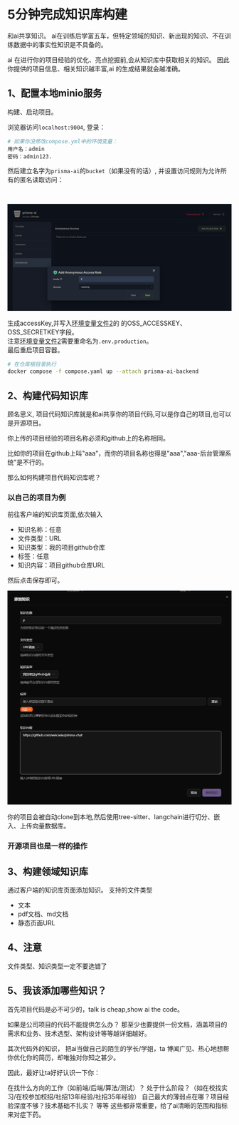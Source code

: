 # 5分钟完成知识库构建

和ai共享知识。
ai在训练后学富五车，但特定领域的知识、新出现的知识、不在训练数据中的事实性知识是不具备的。

ai 在进行你的项目经验的优化、亮点挖掘前,会从知识库中获取相关的知识。
因此你提供的项目信息、相关知识越丰富,ai 的生成结果就会越准确。

## 1、配置本地minio服务

构建、启动项目。

浏览器访问`localhost:9004`,
登录：

```bash
# 如果你没修改compose.yml中的环境变量：
用户名：admin
密码：admin123.
```

然后建立名字为`prisma-ai`的`bucket`（如果没有的话）,
并设置访问规则为允许所有的匿名读取访问：

<br/>

![1751190038578](<image/教程：(二)知识库构建/1751190038578.png>)

生成accessKey,并写入[环境变量文件2](/packages/backend/.env.production.example)的
的OSS_ACCESSKEY、OSS_SECRETKEY字段。
<br/>
注意[环境变量文件2](/packages/backend/.env.production.example)需要重命名为`.env.production`。
<br/>
最后重启项目容器。

```bash
# 在仓库根目录执行
docker compose -f compose.yaml up --attach prisma-ai-backend
```

## 2、构建代码知识库

顾名思义, 项目代码知识库就是和ai共享你的项目代码,可以是你自己的项目,也可以是开源项目。

你上传的项目经验的项目名称必须和github上的名称相同。

比如你的项目在github上叫"aaa"，而你的项目名称也得是"aaa","aaa-后台管理系统"是不行的。

那么如何构建项目代码知识库呢？

### 以自己的项目为例

前往客户端的知识库页面,依次输入

- 知识名称：任意
- 文件类型：URL
- 知识类型：我的项目github仓库
- 标签：任意
- 知识内容：项目github仓库URL

然后点击保存即可。

![1751275030633](<image/教程：(二)知识库构建/1751275030633.png>)

你的项目会被自动clone到本地,然后使用tree-sitter、langchain进行切分、嵌入、上传向量数据库。

### 开源项目也是一样的操作

## 3、构建领域知识库

通过客户端的知识库页面添加知识。
支持的文件类型

- 文本
- pdf文档、md文档
- 静态页面URL

## 4、注意

文件类型、知识类型一定不要选错了

## 5、我该添加哪些知识？
首先项目代码是必不可少的，talk is cheap,show ai the code。

如果是公司项目的代码不能提供怎么办？
那至少也要提供一份文档，涵盖项目的需求和业务、技术选型、架构设计等等越详细越好。

其次代码外的知识，
把ai当做自己的陌生的学长/学姐，ta 博闻广见、热心地想帮你优化你的简历，却唯独对你知之甚少。

因此，最好让ta好好认识一下你：

在找什么方向的工作（如前端/后端/算法/测试）？
处于什么阶段？（如在校找实习/在校参加校招/社招13年经验/社招35年经验）
自己最大的薄弱点在哪？项目经验深度不够？技术基础不扎实？
等等
这些都非常重要，给了ai清晰的范围和指标来对症下药。
